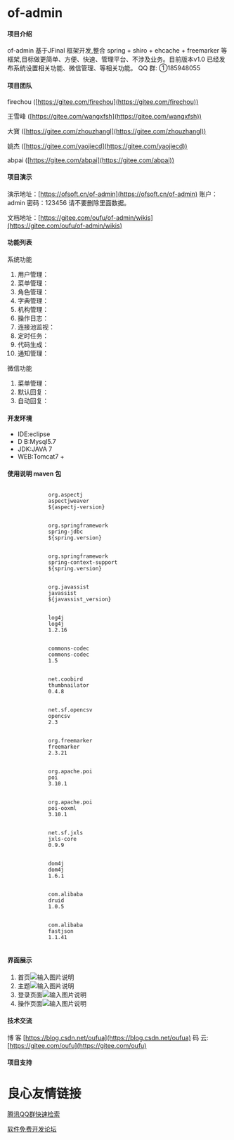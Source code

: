 # of-admin

#### 项目介绍
of-admin 基于JFinal 框架开发,整合 spring + shiro + ehcache + freemarker 等框架,目标做更简单、方便、快速、管理平台、不涉及业务。目前版本v1.0 已经发布系统设置相关功能、微信管理、等相关功能。 QQ 群: ①185948055     

#### 项目团队

firechou ([https://gitee.com/firechou](https://gitee.com/firechou))
 
王雪峰 ([https://gitee.com/wangxfsh](https://gitee.com/wangxfsh))

大寶   ([https://gitee.com/zhouzhangl](https://gitee.com/zhouzhangl))
 
姚杰  ([https://gitee.com/yaojiecd](https://gitee.com/yaojiecd))

abpai ([https://gitee.com/abpai](https://gitee.com/abpai))

#### 项目演示
演示地址：[https://ofsoft.cn/of-admin](https://ofsoft.cn/of-admin) 账户：admin 密码：123456 请不要删除里面数据。

文档地址：[https://gitee.com/oufu/of-admin/wikis](https://gitee.com/oufu/of-admin/wikis)

#### 功能列表
系统功能
1. 用户管理：
2. 菜单管理：
3. 角色管理：
4. 字典管理：
5. 机构管理：
6. 操作日志：
7. 连接池监视：
8. 定时任务：
9. 代码生成：
10. 通知管理：

微信功能
1. 菜单管理：
2. 默认回复：
3. 自动回复：

#### 开发环境

- IDE:eclipse
- D B:Mysql5.7
- JDK:JAVA 7 
- WEB:Tomcat7 +

#### 使用说明 maven 包
   

```
                 
			 org.aspectj 
			 aspectjweaver 
			 ${aspectj-version} 
		 
		 
			 org.springframework 
			 spring-jdbc 
			 ${spring.version} 
		 
		 
			 org.springframework 
			 spring-context-support 
			 ${spring.version} 
		 
		 
			 org.javassist 
			 javassist 
			 ${javassist_version} 
		 
		 
			 log4j 
			 log4j 
			 1.2.16 
		 
		 
			 commons-codec 
			 commons-codec 
			 1.5 
		 
		 
			 net.coobird 
			 thumbnailator 
			 0.4.8 
		 
		 
			 net.sf.opencsv 
			 opencsv 
			 2.3 
		 
		 
			 org.freemarker 
			 freemarker 
			 2.3.21 
		 
		 
			 org.apache.poi 
			 poi 
			 3.10.1 
		 
		 
			 org.apache.poi 
			 poi-ooxml 
			 3.10.1 
		 
		 
			 net.sf.jxls 
			 jxls-core 
			 0.9.9 
		 
		 
			 dom4j 
			 dom4j 
			 1.6.1 
		 
		 
			 com.alibaba 
			 druid 
			 1.0.5 
		 
		 
			 com.alibaba 
			 fastjson 
			 1.1.41 
		 
```



#### 界面展示

1. 首页![输入图片说明](https://gitee.com/uploads/images/2018/0702/114558_af13a826_634828.png "屏幕截图.png")
2. 主题![输入图片说明](https://gitee.com/uploads/images/2018/0702/115237_29542729_634828.png "在这里输入图片标题")
3. 登录页面![输入图片说明](https://gitee.com/uploads/images/2018/0702/115149_5ee9e07b_634828.png "在这里输入图片标题")
4. 操作页面![输入图片说明](https://gitee.com/uploads/images/2018/0702/115313_5f4d18b9_634828.png "在这里输入图片标题")
  

#### 技术交流
博 客 [https://blog.csdn.net/oufua](https://blog.csdn.net/oufua) 
码 云:[https://gitee.com/oufu](https://gitee.com/oufu)


 #### 项目支持


 # 良心友情链接

[腾讯QQ群快速检索](http://u.720life.cn/s/8cf73f7c)

[软件免费开发论坛](http://u.720life.cn/s/bbb01dc0)